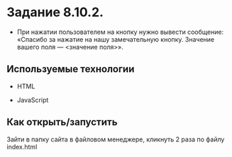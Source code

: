 # Задание 8.10.2.


* При нажатии пользователем на кнопку нужно вывести сообщение: 
«Спасибо за нажатие на нашу замечательную кнопку. 
Значение вашего поля — <значение поля>».

## Используемые технологии

* HTML

* JavaScript


## Как открыть/запустить

Зайти в папку сайта в файловом менеджере, 
кликнуть 2 раза по файлу index.html